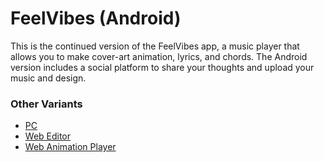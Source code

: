 # FeelVibes (Android)
This is the continued version of the FeelVibes app, a music player that allows you to make cover-art animation, lyrics, and chords. The Android version includes a social platform to share your thoughts and upload your music and design.

### Other Variants
- [PC](https://github.com/Nif-kun/feel-vibes)
- [Web Editor](https://github.com/Nif-kun/feel-vibes-web-editor)
- [Web Animation Player](https://github.com/Nif-kun/feel-vibes-web-player)
